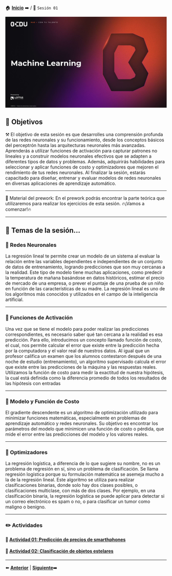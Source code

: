 🏠 [**Inicio**](../README.md) ➡️ / 📖 `Sesión 01`

<div align="center">
    <img src="../BEDU.JPG" alt="Sesion_01">
</div>

## 🎯 Objetivos

⚒️ El objetivo de esta sesión es que desarrolles una comprensión profunda de las redes neuronales y su funcionamiento, desde los conceptos básicos del perceptrón hasta las arquitecturas neuronales más avanzadas. Aprenderás a utilizar funciones de activación para capturar patrones no lineales y a construir modelos neuronales efectivos que se adapten a diferentes tipos de datos y problemas. Además, adquirirás habilidades para seleccionar y aplicar funciones de costo y optimizadores que mejoren el rendimiento de tus redes neuronales. Al finalizar la sesión, estarás capacitado para diseñar, entrenar y evaluar modelos de redes neuronales en diversas aplicaciones de aprendizaje automático.


---

📘 Material del prework:
En el prework podrás encontrar la parte teórica que utilizaremos para realizar los ejercicios de esta sesión. 
🔥¡Vamos a comenzar!🔥

---

## 📂 Temas de la sesión...


### 📖 Redes Neuronales

La regresión lineal te permite crear un modelo de un sistema al evaluar la relación entre las variables dependientes e independientes de un conjunto de datos de entrenamiento, logrando predicciones que son muy cercanas a la realidad. Este tipo de modelo tiene muchas aplicaciones, como predecir la temperatura de mañana basándose en datos históricos, estimar el precio de mercado de una empresa, o prever el puntaje de una prueba de un niño en función de las características de su madre. La regresión lineal es uno de los algoritmos más conocidos y utilizados en el campo de la inteligencia artificial.

---

### 📖 Funciones de Activación

Una vez que se tiene el modelo para poder realizar las predicciones correspondientes, es necesario saber qué tan cercana a la realidad es esa predicción. Para ello, introducimos un concepto llamado función de costo, el cual, nos permite calcular el error que existe entre la predicción hecha por la computadora y el valor real de nuestros datos. Al igual que un profesor califica un examen que los alumnos contestaron después de una noche de estudio (entrenamiento), un algoritmo supervisado calcula el error que existe entre las predicciones de la máquina y las respuestas reales. Utilizamos la función de costo para medir la exactitud de nuestra hipótesis, la cual está definida como la diferencia promedio de todos los resultados de las hipótesis con entradas 


---

### 📖 Modelo y Función de Costo

El gradiente descendente es un algoritmo de optimización utilizado para minimizar funciones matemáticas, especialmente en problemas de aprendizaje automático y redes neuronales. Su objetivo es encontrar los parámetros del modelo que minimicen una función de costo o pérdida, que mide el error entre las predicciones del modelo y los valores reales.

---

### 📖 Optimizadores

La regresión logística, a diferencia de lo que sugiere su nombre, no es un problema de regresión en sí, sino un problema de clasificación. Se llama regresión logística porque su formulación matemática se asemeja mucho a la de la regresión lineal. Este algoritmo se utiliza para realizar clasificaciones binarias, donde solo hay dos clases posibles, o clasificaciones multiclase, con más de dos clases. Por ejemplo, en una clasificación binaria, la regresión logística se puede aplicar para detectar si un correo electrónico es spam o no, o para clasificar un tumor como maligno o benigno.


---

### ✏️ Actividades

#### 📕 **[Actividad 01: Predicción de precios de smarthphones](/Sesión-04/Actividad-01/README.md)**
#### 📕 **[Actividad 02: Clasificación de objetos estelares](/Sesión-04/Actividad-02/README.md)**


---

⬅️ [**Anterior**](../Sesión-03/README.md) | [**Siguiente**](../Sesión-05/README.md)➡️
